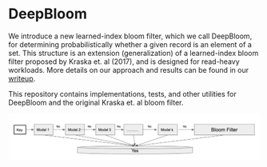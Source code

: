 # DeepBloom
We introduce a new learned-index bloom filter, which we call DeepBloom, for determining probabilistically whether a given record is an element of a set. This structure is an extension (generalization) of a learned-index bloom filter proposed by Kraska et. al (2017), and is designed for read-heavy workloads. More details on our approach and results can be found in our [writeup](https://www.overleaf.com/read/pmmfyqwrtspn#/64016477/).

This repository contains implementations, tests, and other utilities for DeepBloom and the original Kraska et. al bloom filter.

![DeepBloom](deepbloom.png)
